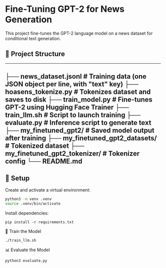 # Fine-Tuning GPT-2 for News Generation

This project fine-tunes the GPT-2 language model on a news dataset for conditional text generation.

## 📁 Project Structure
---
├── news_dataset.jsonl # Training data (one JSON object per line, with "text" key)
├── hoasens_tokenize.py # Tokenizes dataset and saves to disk
├── train_model.py # Fine-tunes GPT-2 using Hugging Face Trainer
├── train_llm.sh # Script to launch training
├── evaluate.py # Inference script to generate text
├── my_finetuned_gpt2/ # Saved model output after training
├── my_finetuned_gpt2_datasets/ # Tokenized dataset
├── my_finetuned_gpt2_tokenizer/ # Tokenizer config
└── README.md
---

## 🔧 Setup

Create and activate a virtual environment:

```bash
python3 -m venv .venv
source .venv/bin/activate
```

Install dependencies:
```
pip install -r requirements.txt
```

🚀 Train the Model
```
./train_llm.sh
```

📊 Evaluate the Model
```
python3 evaluate.py
```
